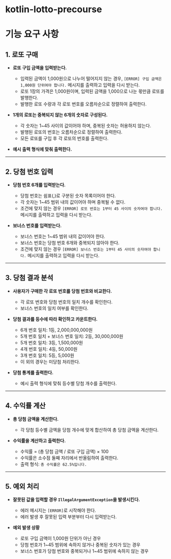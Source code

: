 # kotlin-lotto-precourse
# 기능 요구 사항

## 1. 로또 구매
- **로또 구입 금액을 입력받는다.**
    - 입력된 금액이 1,000원으로 나누어 떨어지지 않는 경우, `[ERROR] 구입 금액은 1,000원 단위여야 합니다.` 메시지를 출력하고 입력을 다시 받는다.
    - 로또 1장의 가격은 1,000원이며, 입력된 금액을 1,000으로 나눈 몫만큼 로또를 발행한다.
    - 발행한 로또 수량과 각 로또 번호를 오름차순으로 정렬하여 출력한다.

- **1개의 로또는 중복되지 않는 6개의 숫자로 구성된다.**
    - 각 숫자는 1~45 사이의 값이어야 하며, 중복된 숫자는 허용하지 않는다.
    - 발행된 로또의 번호는 오름차순으로 정렬하여 출력한다.
    - 모든 로또를 구입 후 각 로또의 번호를 출력한다.

- **예시 출력 형식에 맞춰 출력한다.**

---

## 2. 당첨 번호 입력
- **당첨 번호 6개를 입력받는다.**
    - 당첨 번호는 쉼표(,)로 구분된 숫자 목록이어야 한다.
    - 각 숫자는 1~45 범위 내의 값이어야 하며 중복될 수 없다.
    - 조건에 맞지 않는 경우 `[ERROR] 로또 번호는 1부터 45 사이의 숫자여야 합니다.` 메시지를 출력하고 입력을 다시 받는다.

- **보너스 번호를 입력받는다.**
    - 보너스 번호는 1~45 범위 내의 값이어야 한다.
    - 보너스 번호는 당첨 번호 6개와 중복되지 않아야 한다.
    - 조건에 맞지 않는 경우 `[ERROR] 보너스 번호는 1부터 45 사이의 숫자여야 합니다.` 메시지를 출력하고 입력을 다시 받는다.

---

## 3. 당첨 결과 분석
- **사용자가 구매한 각 로또 번호를 당첨 번호와 비교한다.**
    - 각 로또 번호와 당첨 번호의 일치 개수를 확인한다.
    - 보너스 번호의 일치 여부를 확인한다.

- **당첨 결과를 등수에 따라 확인하고 카운트한다.**
    - 6개 번호 일치: 1등, 2,000,000,000원
    - 5개 번호 일치 + 보너스 번호 일치: 2등, 30,000,000원
    - 5개 번호 일치: 3등, 1,500,000원
    - 4개 번호 일치: 4등, 50,000원
    - 3개 번호 일치: 5등, 5,000원
    - 이 외의 경우는 미당첨 처리한다.

- **당첨 통계를 출력한다.**
    - 예시 출력 형식에 맞춰 등수별 당첨 개수를 출력한다.

---

## 4. 수익률 계산
- **총 당첨 금액을 계산한다.**
    - 각 당첨 등수별 금액을 당첨 개수에 맞게 합산하여 총 당첨 금액을 계산한다.

- **수익률을 계산하고 출력한다.**
    - 수익률 = (총 당첨 금액 / 로또 구입 금액) × 100
    - 수익률은 소수점 둘째 자리에서 반올림하여 출력한다.
    - 출력 형식: `총 수익률은 62.5%입니다.`

---

## 5. 예외 처리
- **잘못된 값을 입력할 경우 `IllegalArgumentException`을 발생시킨다.**
    - 에러 메시지는 `[ERROR]`로 시작해야 한다.
    - 에러 발생 후 잘못된 입력 부분부터 다시 입력받는다.

- **예외 발생 상황**
    - 로또 구입 금액이 1,000원 단위가 아닌 경우
    - 당첨 번호가 1~45 범위에 속하지 않거나 중복된 숫자가 있는 경우
    - 보너스 번호가 당첨 번호와 중복되거나 1~45 범위에 속하지 않는 경우